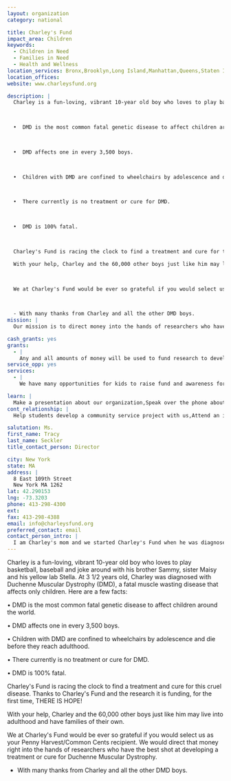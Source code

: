 ```yaml
---
layout: organization
category: national

title: Charley's Fund
impact_area: Children
keywords: 
  - Children in Need
  - Families in Need
  - Health and Wellness
location_services: Bronx,Brooklyn,Long Island,Manhattan,Queens,Staten Island,Greater New York
location_offices: 
website: www.charleysfund.org

description: |
  Charley is a fun-loving, vibrant 10-year old boy who loves to play basketball, baseball and joke around with his brother Sammy, sister Maisy and his yellow lab Stella.  At 3 1/2 years old, Charley was diagnosed with Duchenne Muscular Dystrophy (DMD), a fatal muscle wasting disease that affects only children.     Here are a few facts:

  

  •  DMD is the most common fatal genetic disease to affect children around the world.

  

  •  DMD affects one in every 3,500 boys.

  

  •  Children with DMD are confined to wheelchairs by adolescence and die before they reach adulthood.

  

  •  There currently is no treatment or cure for DMD.

  

  •  DMD is 100% fatal.

  

  Charley's Fund is racing the clock to find a treatment and cure for this cruel disease.  Thanks to Charley's Fund and the research it is funding, for the first time, THERE IS HOPE!  

  With your help, Charley and the 60,000 other boys just like him may live into adulthood and have families of their own.

  

  We at Charley's Fund would be ever so grateful if you would select us as your Penny Harvest/Common Cents recipient.  We would direct that money right into the hands of researchers who have the best shot at developing a treatment or cure for Duchenne Muscular Dystrophy.

  

  - With many thanks from Charley and all the other DMD boys.
mission: |
  Our mission is to direct money into the hands of researchers who have the best shot at developing a treatment or cure for Duchenne Muscular Dystrophy.  Our goal is to cure DMD in time to save Charley's life and the lives of thousands of children like him.  Charley is a relative of people in the Dalton School Community.

cash_grants: yes
grants: 
  - |
    Any and all amounts of money will be used to fund research to develop a treatment or cure for Duchenne Muscular Dystrophy and put DMD boys into human clinical trials which could save their lives.
service_opp: yes
services: 
  - |
    We have many opportunities for kids to raise fund and awareness for Charley's Fund and DMD and always welcome new ideas.

learn: |
  Make a presentation about our organization,Speak over the phone about our work
cont_relationship: |
  Help students develop a community service project with us,Attend an in-school Check Award Assembly if we receive a grant,Help students tell local newspapers and media about their grant and/or project with us,Educate the school by leading a workshop

salutation: Ms.
first_name: Tracy
last_name: Seckler
title_contact_person: Director

city: New York
state: MA
address: |
  8 East 109th Street  
  New York MA 1262
lat: 42.290153
lng: -73.3203
phone: 413-298-4300
ext: 
fax: 413-298-4388
email: info@charleysfund.org
preferred_contact: email
contact_person_intro: |
  I am Charley's mom and we started Charley's Fund when he was diagnosed with DMD.  We are continuing our fight to find a cure or treatment for this disease and hope that you will join us in our quest.
---
```

Charley is a fun-loving, vibrant 10-year old boy who loves to play basketball, baseball and joke around with his brother Sammy, sister Maisy and his yellow lab Stella.  At 3 1/2 years old, Charley was diagnosed with Duchenne Muscular Dystrophy (DMD), a fatal muscle wasting disease that affects only children.     Here are a few facts:



•  DMD is the most common fatal genetic disease to affect children around the world.



•  DMD affects one in every 3,500 boys.



•  Children with DMD are confined to wheelchairs by adolescence and die before they reach adulthood.



•  There currently is no treatment or cure for DMD.



•  DMD is 100% fatal.



Charley's Fund is racing the clock to find a treatment and cure for this cruel disease.  Thanks to Charley's Fund and the research it is funding, for the first time, THERE IS HOPE!  

With your help, Charley and the 60,000 other boys just like him may live into adulthood and have families of their own.



We at Charley's Fund would be ever so grateful if you would select us as your Penny Harvest/Common Cents recipient.  We would direct that money right into the hands of researchers who have the best shot at developing a treatment or cure for Duchenne Muscular Dystrophy.



- With many thanks from Charley and all the other DMD boys.